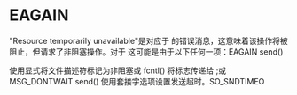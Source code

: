 # EAGAIN
"Resource temporarily unavailable"是对应于 的错误消息，这意味着该操作将被阻止，但请求了非阻塞操作。对于 
这可能是由于以下任何一项：EAGAIN send()

使用显式将文件描述符标记为非阻塞或 fcntl()
将标志传递给 ;或MSG_DONTWAIT send()
使用套接字选项设置发送超时。SO_SNDTIMEO
